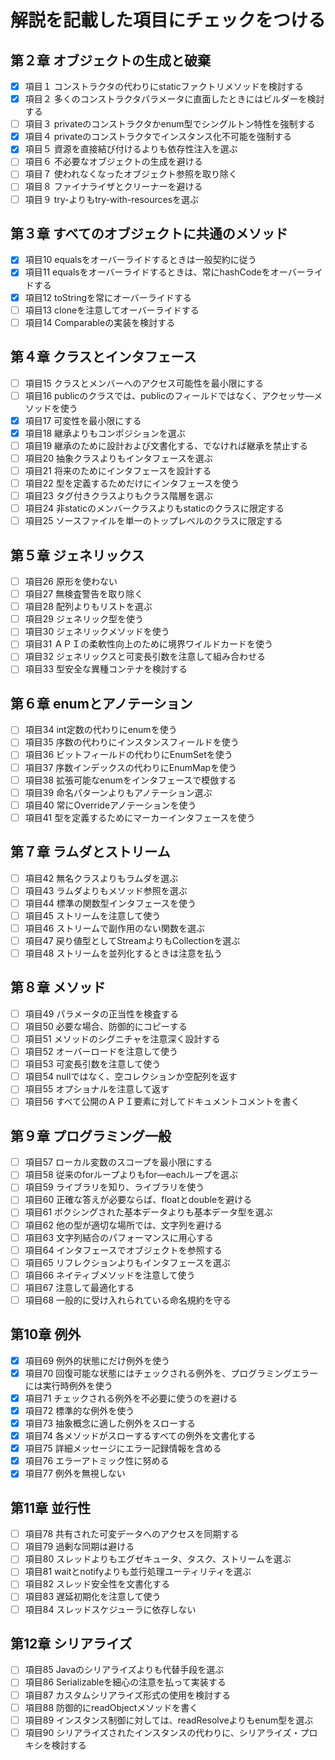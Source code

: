 # 解説を記載した項目にチェックをつける

## 第２章 オブジェクトの生成と破棄

- [x] 項目１ コンストラクタの代わりにstaticファクトリメソッドを検討する
- [x] 項目２ 多くのコンストラクタパラメータに直面したときにはビルダーを検討する
- [ ] 項目３ privateのコンストラクタかenum型でシングルトン特性を強制する
- [x] 項目４ privateのコンストラクタでインスタンス化不可能を強制する
- [x] 項目５ 資源を直接結び付けるよりも依存性注入を選ぶ
- [ ] 項目６ 不必要なオブジェクトの生成を避ける
- [ ] 項目７ 使われなくなったオブジェクト参照を取り除く
- [ ] 項目８ ファイナライザとクリーナーを避ける
- [ ] 項目９ try-よりもtry-with-resourcesを選ぶ

## 第３章 すべてのオブジェクトに共通のメソッド

- [x] 項目10 equalsをオーバーライドするときは一般契約に従う
- [x] 項目11 equalsをオーバーライドするときは、常にhashCodeをオーバーライドする
- [x] 項目12 toStringを常にオーバーライドする
- [ ] 項目13 cloneを注意してオーバーライドする
- [ ] 項目14 Comparableの実装を検討する

## 第４章 クラスとインタフェース

- [ ] 項目15 クラスとメンバーへのアクセス可能性を最小限にする
- [ ] 項目16 publicのクラスでは、publicのフィールドではなく、アクセッサ―メソッドを使う
- [x] 項目17 可変性を最小限にする
- [x] 項目18 継承よりもコンポジションを選ぶ
- [ ] 項目19 継承のために設計および文書化する、でなければ継承を禁止する
- [ ] 項目20 抽象クラスよりもインタフェースを選ぶ
- [ ] 項目21 将来のためにインタフェースを設計する
- [ ] 項目22 型を定義するためだけにインタフェースを使う
- [ ] 項目23 タグ付きクラスよりもクラス階層を選ぶ
- [ ] 項目24 非staticのメンバークラスよりもstaticのクラスに限定する
- [ ] 項目25 ソースファイルを単一のトップレベルのクラスに限定する

## 第５章 ジェネリックス

- [ ] 項目26 原形を使わない
- [ ] 項目27 無検査警告を取り除く
- [ ] 項目28 配列よりもリストを選ぶ
- [ ] 項目29 ジェネリック型を使う
- [ ] 項目30 ジェネリックメソッドを使う
- [ ] 項目31 ＡＰＩの柔軟性向上のために境界ワイルドカードを使う
- [ ] 項目32 ジェネリックスと可変長引数を注意して組み合わせる
- [ ] 項目33 型安全な異種コンテナを検討する

## 第６章 enumとアノテーション

- [ ] 項目34 int定数の代わりにenumを使う
- [ ] 項目35 序数の代わりにインスタンスフィールドを使う
- [ ] 項目36 ビットフィールドの代わりにEnumSetを使う
- [ ] 項目37 序数インデックスの代わりにEnumMapを使う
- [ ] 項目38 拡張可能なenumをインタフェースで模倣する
- [ ] 項目39 命名パターンよりもアノテーション選ぶ
- [ ] 項目40 常にOverrideアノテーションを使う
- [ ] 項目41 型を定義するためにマーカーインタフェースを使う

## 第７章 ラムダとストリーム

- [ ] 項目42 無名クラスよりもラムダを選ぶ
- [ ] 項目43 ラムダよりもメソッド参照を選ぶ
- [ ] 項目44 標準の関数型インタフェースを使う
- [ ] 項目45 ストリームを注意して使う
- [ ] 項目46 ストリームで副作用のない関数を選ぶ
- [ ] 項目47 戻り値型としてStreamよりもCollectionを選ぶ
- [ ] 項目48 ストリームを並列化するときは注意を払う

## 第８章 メソッド

- [ ] 項目49 パラメータの正当性を検査する
- [ ] 項目50 必要な場合、防御的にコピーする
- [ ] 項目51 メソッドのシグニチャを注意深く設計する
- [ ] 項目52 オーバーロードを注意して使う
- [ ] 項目53 可変長引数を注意して使う
- [ ] 項目54 nullではなく、空コレクションか空配列を返す
- [ ] 項目55 オプショナルを注意して返す
- [ ] 項目56 すべて公開のＡＰＩ要素に対してドキュメントコメントを書く

## 第９章 プログラミング一般

- [ ] 項目57 ローカル変数のスコープを最小限にする
- [ ] 項目58 従来のforループよりもfor―eachループを選ぶ
- [ ] 項目59 ライブラリを知り、ライブラリを使う
- [ ] 項目60 正確な答えが必要ならば、floatとdoubleを避ける
- [ ] 項目61 ボクシングされた基本データよりも基本データ型を選ぶ
- [ ] 項目62 他の型が適切な場所では、文字列を避ける
- [ ] 項目63 文字列結合のパフォーマンスに用心する
- [ ] 項目64 インタフェースでオブジェクトを参照する
- [ ] 項目65 リフレクションよりもインタフェースを選ぶ
- [ ] 項目66 ネイティブメソッドを注意して使う
- [ ] 項目67 注意して最適化する
- [ ] 項目68 一般的に受け入れられている命名規約を守る

## 第10章 例外

- [x] 項目69 例外的状態にだけ例外を使う
- [x] 項目70 回復可能な状態にはチェックされる例外を、プログラミングエラーには実行時例外を使う
- [x] 項目71 チェックされる例外を不必要に使うのを避ける
- [x] 項目72 標準的な例外を使う
- [x] 項目73 抽象概念に適した例外をスローする
- [x] 項目74 各メソッドがスローするすべての例外を文書化する
- [x] 項目75 詳細メッセージにエラー記録情報を含める
- [x] 項目76 エラーアトミック性に努める
- [x] 項目77 例外を無視しない

## 第11章 並行性

- [ ] 項目78 共有された可変データへのアクセスを同期する
- [ ] 項目79 過剰な同期は避ける
- [ ] 項目80 スレッドよりもエグゼキュータ、タスク、ストリームを選ぶ
- [ ] 項目81 waitとnotifyよりも並行処理ユーティリティを選ぶ
- [ ] 項目82 スレッド安全性を文書化する
- [ ] 項目83 遅延初期化を注意して使う
- [ ] 項目84 スレッドスケジューラに依存しない

## 第12章 シリアライズ

- [ ] 項目85 Javaのシリアライズよりも代替手段を選ぶ
- [ ] 項目86 Serializableを細心の注意を払って実装する
- [ ] 項目87 カスタムシリアライズ形式の使用を検討する
- [ ] 項目88 防御的にreadObjectメソッドを書く
- [ ] 項目89 インスタンス制御に対しては、readResolveよりもenum型を選ぶ
- [ ] 項目90 シリアライズされたインスタンスの代わりに、シリアライズ・プロキシを検討する

